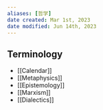 ```yaml
---
aliases: [哲学]
date created: Mar 1st, 2023
date modified: Jun 14th, 2023
---
```


## Terminology
- [[Calendar]]
- [[Metaphysics]]
- [[Epistemology]]
- [[Marxism]]
- [[Dialectics]]